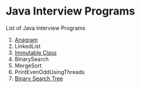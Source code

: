 # Java Interview Programs
List of Java Interview Programs

1. [Anagram](https://github.com/rangareddy/JavaInterviewPrograms/blob/master/Anagram.md)
2. LinkedList
3. [Immutable Class](https://github.com/rangareddy/JavaInterviewPrograms/blob/master/ImmutableClass.md)
4. BinarySearch
5. MergeSort
6. PrintEvenOddUsingThreads
7. [Binary Search Tree](https://github.com/rangareddy/JavaInterviewPrograms/blob/master/BinarySearchTree.md)
